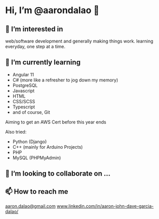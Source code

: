# __Hi, I’m @aarondalao__ 👋 
## 👀 I’m interested in 
web/software development and generally making things work.
learning everyday, one step at a time. 

## 🌱 I’m currently learning 

- Angular 11
- C# (more like a refresher to jog down my memory)
- PostgreSQL
- Javascript
- HTML 
- CSS/SCSS
- Typescript
- and of course, Git 

Aiming to get an AWS Cert before this year ends

Also tried:
- Python (Django)
- C++ (mainly for Arduino Projects)
- PHP
- MySQL (PHPMyAdmin)


## 💞️ I’m looking to collaborate on ...

## 📫 How to reach me 
aaron.dalao@gmail.com
www.linkedin.com/in/aaron-john-dave-garcia-dalao/

<!---
aarondalao/aarondalao is a ✨ special ✨ repository because its `README.md` (this file) appears on your GitHub profile.
You can click the Preview link to take a look at your changes.
--->
